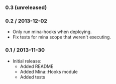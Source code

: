 ### 0.3 (unreleased)


### 0.2 / 2013-12-02

* Only run mina-hooks when deploying.
* Fix tests for mina scope that weren't executing.

### 0.1 / 2013-11-30

* Initial release:
  * Added README
  * Added Mina::Hooks module
  * Added tests
